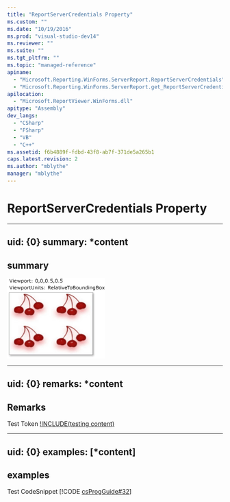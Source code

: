 ```yaml
---
title: "ReportServerCredentials Property"
ms.custom: ""
ms.date: "10/19/2016"
ms.prod: "visual-studio-dev14"
ms.reviewer: ""
ms.suite: ""
ms.tgt_pltfrm: ""
ms.topic: "managed-reference"
apiname: 
  - "Microsoft.Reporting.WinForms.ServerReport.ReportServerCredentials"
  - "Microsoft.Reporting.WinForms.ServerReport.get_ReportServerCredentials"
apilocation: 
  - "Microsoft.ReportViewer.WinForms.dll"
apitype: "Assembly"
dev_langs: 
  - "CSharp"
  - "FSharp"
  - "VB"
  - "C++"
ms.assetid: f6b4889f-fdbd-43f8-ab7f-371de5a265b1
caps.latest.revision: 2
ms.author: "mblythe"
manager: "mblythe"
---
```

# ReportServerCredentials Property
---  
uid: {0}
summary: *content  
--- 

## summary
![hahha](../../../../Override\Microsoft.Reporting.WinForms\ServerReport\Timeout/media/0.png)

---  
uid: {0}
remarks: *content  
---  
  
## Remarks  
Test Token [!INCLUDE(testing content)](../../../../Override\Microsoft.Reporting.WebForms\IReportViewerMessages3/includes/ado_whidbey_long_md.md)

---  
uid: {0}
examples: [*content]
---  
  
## examples  
Test CodeSnippet [!CODE [csProgGuide#32](../CodeSnippet/VS_Snippets_VBCSharp/csProsgGuide#32)] 